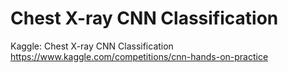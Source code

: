 # Chest X-ray CNN Classification

Kaggle: Chest X-ray CNN Classification
https://www.kaggle.com/competitions/cnn-hands-on-practice
